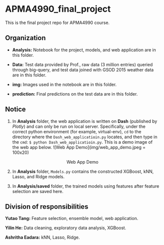 # APMA4990_final_project

This is the final project repo for APMA4990 course.

## Organization

- **Analysis:** Notebook for the project, models, and web application are in this folder.

- **Data:** Test data provided by Prof., raw data (3 million entries) queried through big-query, and test data joined with GSOD 2015 weather data are in this folder.

- **img:** Images used in the notebook are in this folder.

- **prediction:** Final predictions on the test data are in this folder.


## Notice

1. In **Analysis** folder, the web application is written on **Dash** (published by *Plotly*) and can only be run on local server. Specifically, under the correct python environment (for example, virtual-env), `cd` to the directory where the `Dash_web_applicatioin.py` locates, and then type in the `cmd`: `$ python Dash_web_applicatioin.py`. This is a demo image of the web app below.
![Web App Demo](img/web_app_demo.jpeg = 100x20)
<center> 
Web App Demo 
</center>

2. In **Analysis** folder, `Models.py` contains the constructed XGBoost, kNN, Lasso, and Ridge models.

3. In **Analysis/saved** folder, the trained models using features after feature selection are saved here.


## Division of responsibilities

**Yutao Tang:** Feature selection, ensemble model, web application.

**Yilin He:** Data cleaning, exploratory data analysis, XGBoost.

**Ashritha Eadara:** kNN, Lasso, Ridge.
